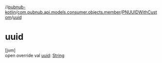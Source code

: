 //[pubnub-kotlin](../../../index.md)/[com.pubnub.api.models.consumer.objects.member](../index.md)/[PNUUIDWithCustom](index.md)/[uuid](uuid.md)

# uuid

[jvm]\
open override val [uuid](uuid.md): [String](https://kotlinlang.org/api/latest/jvm/stdlib/kotlin/-string/index.html)

